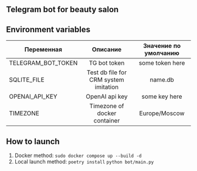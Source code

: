 ## Telegram bot for beauty salon

## Environment variables
| Переменная         |               Описание                | Значение по умолчанию |
|--------------------|:-------------------------------------:|:---------------------:|
| TELEGRAM_BOT_TOKEN |             TG bot token              |    some token here    |
| SQLITE_FILE | Test db file for CRM system imitation |        name.db        |
| OPENAI_API_KEY |            OpenAI api key             |     some key here     |
| TIMEZONE |     Timezone of docker container      |     Europe/Moscow     |

## How to launch
1. Docker method:
```sudo docker compose up --build -d```
2. Local launch method:
```poetry install```
```python bot/main.py```

